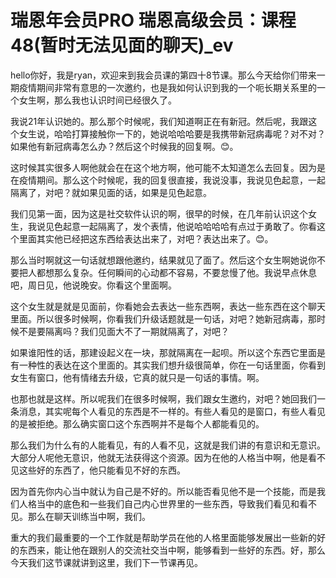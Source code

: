 # 瑞恩年会员PRO 瑞恩高级会员：课程48(暂时无法见面的聊天)_ev

hello你好，我是ryan，欢迎来到我会员课的第四十8节课。那么今天给你们带来一期疫情期间非常有意思的一次邀约，也是我如何认识到我的一个呃长期关系里的一个女生啊，那么我也认识时间已经很久了。

我说21年认识她的。那么那个时候呢，我们知道啊正在有新冠。然后呢，我跟这个女生说，哈哈打算接触你一下的，她说哈哈哈要是我携带新冠病毒呢？对不对？如果他有新冠病毒怎么办？然后这个时候我的回复啊。😊。

这时候其实很多人啊他就会在在这个地方啊，他可能不太知道怎么去回复。因为是在疫情期间。那么这个时候呢，我的回复很直接，我说没事，我说见色起意，一起隔离了，对吧？就如果见面的话，如果是见色起意。

我们见第一面，因为这是社交软件认识的啊，很早的时候，在几年前认识这个女生，我说见色起意一起隔离了，发个表情，他说哈哈哈哈有点过于勇敢了。你看这个里面其实他已经把这东西给表达出来了，对吧？表达出来了。😊。

那么当时啊就这一句话就想跟他邀约，结果就见了面了。然后这个女生啊她说你不要把人都想那么复杂。任何瞬间的心动都不容易，不要怠慢了他。我说早点休息吧，周日见，他说晚安。你看这个里面啊。

这个女生就是就是见面前，你看她会去表达一些东西啊，表达一些东西在这个聊天里面。所以很多时候啊，你看我们升级话题就是一句话，对吧？她新冠病毒，那时候不是要隔离吗？我们见面大不了一期就隔离了，对吧？

如果谁阳性的话，那建设起义在一块，那就隔离在一起呗。所以这个东西它里面是有一种性的表达在这个里面的。其实我们想升级很简单，你在一句话里面，你看到女生有窗口，他有情绪去升级，它真的就只是一句话的事情。啊。

也那也就是这样。所以呢我们在很多时候啊，我们跟女生邀约，对吧？她回我们一条消息，其实呢每个人看见的东西是不一样的。有些人看见的是窗口，有些人看见的是被拒绝。那么确实窗口这个东西啊并不是每个人都能看见的。

那么我们为什么有的人能看见，有的人看不见，这就是我们讲的有意识和无意识。大部分人呢他无意识，他就无法获得这个资源。因为在他的人格当中啊，他是看不见这些好的东西了，他只能看见不好的东西。

因为首先你内心当中就认为自己是不好的。所以能否看见他不是一个技能，而是我们人格当中的底色和一些我们自己内心世界里的一些东西，导致我们看见和看不见。那么在聊天训练当中啊，我们。

重大的我们最重要的一个工作就是帮助学员在他的人格里面能够发展出一些新的好的东西来，能让他在跟别人的交流社交当中啊，能够看到一些好的东西。好，那么今天我们这节课就讲到这里，我们下一节课再见。

